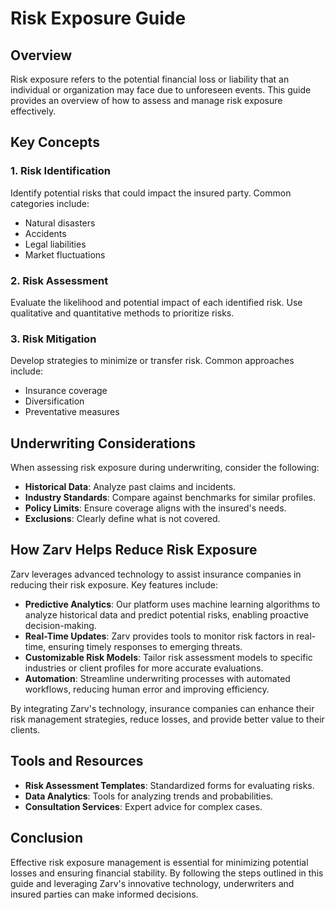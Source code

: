 # Risk Exposure Guide

## Overview

Risk exposure refers to the potential financial loss or liability that an individual or organization may face due to unforeseen events. This guide provides an overview of how to assess and manage risk exposure effectively.

## Key Concepts

### 1. Risk Identification

Identify potential risks that could impact the insured party. Common categories include:

- Natural disasters
- Accidents
- Legal liabilities
- Market fluctuations

### 2. Risk Assessment

Evaluate the likelihood and potential impact of each identified risk. Use qualitative and quantitative methods to prioritize risks.

### 3. Risk Mitigation

Develop strategies to minimize or transfer risk. Common approaches include:

- Insurance coverage
- Diversification
- Preventative measures

## Underwriting Considerations

When assessing risk exposure during underwriting, consider the following:

- **Historical Data**: Analyze past claims and incidents.
- **Industry Standards**: Compare against benchmarks for similar profiles.
- **Policy Limits**: Ensure coverage aligns with the insured's needs.
- **Exclusions**: Clearly define what is not covered.

## How Zarv Helps Reduce Risk Exposure

Zarv leverages advanced technology to assist insurance companies in reducing their risk exposure. Key features include:

- **Predictive Analytics**: Our platform uses machine learning algorithms to analyze historical data and predict potential risks, enabling proactive decision-making.
- **Real-Time Updates**: Zarv provides tools to monitor risk factors in real-time, ensuring timely responses to emerging threats.
- **Customizable Risk Models**: Tailor risk assessment models to specific industries or client profiles for more accurate evaluations.
- **Automation**: Streamline underwriting processes with automated workflows, reducing human error and improving efficiency.

By integrating Zarv's technology, insurance companies can enhance their risk management strategies, reduce losses, and provide better value to their clients.

## Tools and Resources

- **Risk Assessment Templates**: Standardized forms for evaluating risks.
- **Data Analytics**: Tools for analyzing trends and probabilities.
- **Consultation Services**: Expert advice for complex cases.

## Conclusion

Effective risk exposure management is essential for minimizing potential losses and ensuring financial stability. By following the steps outlined in this guide and leveraging Zarv's innovative technology, underwriters and insured parties can make informed decisions.
